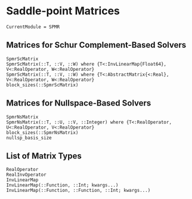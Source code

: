 # Saddle-point Matrices

```@meta
CurrentModule = SPMR
```

## Matrices for Schur Complement-Based Solvers

```@docs
SpmrScMatrix
SpmrScMatrix(::T, ::V, ::W) where {T<:InvLinearMap{Float64}, V<:RealOperator, W<:RealOperator}
SpmrScMatrix(::T, ::V, ::W) where {T<:AbstractMatrix{<:Real}, V<:RealOperator, W<:RealOperator}
block_sizes(::SpmrScMatrix)
```

## Matrices for Nullspace-Based Solvers

```@docs
SpmrNsMatrix
SpmrNsMatrix(::T, ::U, ::V, ::Integer) where {T<:RealOperator, U<:RealOperator, V<:RealOperator}
block_sizes(::SpmrNsMatrix)
nullsp_basis_size
```

## List of Matrix Types

```@docs
RealOperator
RealInvOperator
InvLinearMap
InvLinearMap(::Function, ::Int; kwargs...)
InvLinearMap(::Function, ::Function, ::Int; kwargs...)
```
